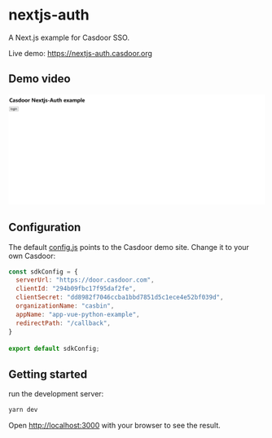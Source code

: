 nextjs-auth
=======

A Next.js example for Casdoor SSO.

Live demo: https://nextjs-auth.casdoor.org

## Demo video

![Login](./img/demo.gif)

## Configuration

The default [config.js](app/conf.js) points to the Casdoor demo site. Change it to your own Casdoor: 

```js
const sdkConfig = {
  serverUrl: "https://door.casdoor.com",
  clientId: "294b09fbc17f95daf2fe",
  clientSecret: "dd8982f7046ccba1bbd7851d5c1ece4e52bf039d",
  organizationName: "casbin",
  appName: "app-vue-python-example",
  redirectPath: "/callback",
}

export default sdkConfig;
```

## Getting started

run the development server:

```bash
yarn dev
```

Open [http://localhost:3000](http://localhost:3000) with your browser to see the result.
